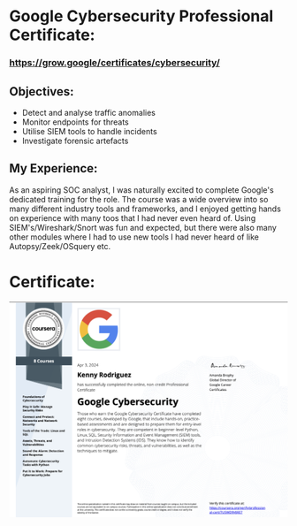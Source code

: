 # Google Cybersecurity Professional Certificate:     

### https://grow.google/certificates/cybersecurity/

## Objectives: 
- Detect and analyse traffic anomalies
- Monitor endpoints for threats
- Utilise SIEM tools to handle incidents
- Investigate forensic artefacts

## My Experience:

As an aspiring SOC analyst, I was naturally excited to complete Google's dedicated training for the role. The course was a wide overview into so many different industry tools and frameworks, and I enjoyed getting hands on experience with many toos that I had never even heard of. Using SIEM's/Wireshark/Snort was fun and expected, but there were also many other modules where I had to use new tools I had never heard of like Autopsy/Zeek/OSquery etc.





# Certificate:
![THM](https://github.com/Ken-Rod/SOC-Training/blob/main/Google%20Cybersecurity%20Certificate.jpg)
